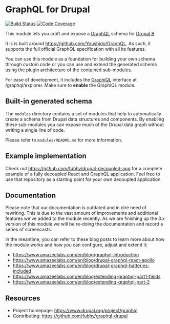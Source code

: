 # GraphQL for Drupal

[![Build Status](https://travis-ci.org/fubhy/graphql-drupal.svg?branch=8.x-3.x)](https://travis-ci.org/fubhy/graphql-drupal)
[![Code Coverage](https://codecov.io/gh/fubhy/graphql-drupal/branch/8.x-3.x/graph/badge.svg)](https://codecov.io/gh/fubhy/graphql-drupal)

This module lets you craft and expose a [GraphQL] schema for [Drupal 8].

It is is built around https://github.com/Youshido/GraphQL. As such, it supports
the full official GraphQL specification with all its features.

You can use this module as a foundation for building your own schema through
custom code or you can use and extend the generated schema using the plugin
architecture of the contained sub-modules.

For ease of development, it includes the [GraphiQL] interface at
/graphql/explorer. Make sure to __enable__ the GraphiQL module.

[Drupal 8]: https://www.drupal.org/8
[GraphQL]: http://graphql.org/
[GraphiQL]: https://github.com/graphql/graphiql/

## Built-in generated schema

The `modules` directory contains a set of modules that help to automatically
create a schema from Drupal data structures and components. By enabling these
sub-modules you can expose much of the Drupal data graph without writing a
single line of code.

Please refer to `modules/README.md` for more information.

## Example implementation

Check out https://github.com/fubhy/drupal-decoupled-app for a complete example
of a fully decoupled React and GraphQL application. Feel free to use that
repository as a starting point for your own decoupled application.

## Documentation

Please note that our documentation is outdated and in dire need of rewriting.
This is due to the vast amount of improvements and additional features we've
added to the module recently. As we are finishing up the 3.x version of this
module we will be re-doing the documentation and record a series of screencasts.

In the meantime, you can refer to these blog posts to learn more about how the
module works and how you can configure, adjust and extend it:

* https://www.amazeelabs.com/en/blog/graphql-introduction
* https://www.amazeelabs.com/en/blog/drupal-graphql-react-apollo
* https://www.amazeelabs.com/en/blog/drupal-graphql-batteries-included
* https://www.amazeelabs.com/en/blog/extending-graphql-part1-fields
* https://www.amazeelabs.com/en/blog/extending-graphql-part-2

## Resources
 
* Project homepage: https://www.drupal.org/project/graphql
* Contributing: https://github.com/fubhy/graphql-drupal

